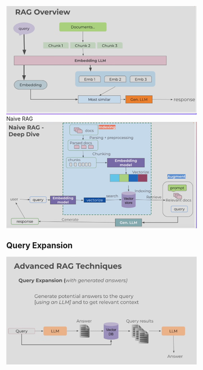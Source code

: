 ![alt text](image.png)
Naive RAG
![alt text](image-2.png)
 ## Query Expansion 
 ![alt text](image-3.png)